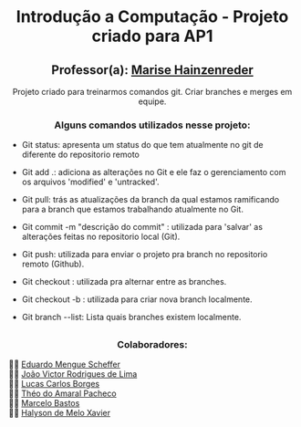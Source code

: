 <h1 align="center">Introdução a Computação - Projeto criado para AP1</h1>

<h2 align="center">Professor(a): <a href ="https://www.linkedin.com/in/mariseh/" target="_blank">Marise Hainzenreder</a><br/> </h2>

<p align="center">Projeto criado para treinarmos comandos git. Criar branches e merges em equipe.</p>

<h3 align="center">Alguns comandos utilizados nesse projeto:</h3>

- <p align="left">Git status: apresenta um status do que tem atualmente no git de diferente do repositorio remoto</p>
- <p align="left">Git add .: adiciona as alterações no Git e ele faz o gerenciamento com os arquivos 'modified' e 'untracked'.</p>
- <p align="left">Git pull: trás as atualizações da branch da qual estamos ramificando para a branch que estamos trabalhando atualmente no Git.</p>
- <p align="left">Git commit -m "descrição do commit" : utilizada para 'salvar' as alterações feitas no repositorio local (Git).</p>
- <p align="left">Git push: utilizada para enviar o projeto pra branch no repositorio remoto (Github).</p>
- <p align="left">Git checkout <nome-da-branch>: utilizada pra alternar entre as branches.</p>
- <p align="left">Git checkout -b <nome-da-branch>: utilizada para criar nova branch localmente.</p>
- <p align="left">Git branch --list: Lista quais branches existem localmente.</p>

##

<h3 align="center">Colaboradores:</h3>
👨‍💻 <a href ="https://github.com/eduardoscheffer" target="_blank">Eduardo Mengue Scheffer</a><br/> 
👨‍💻 <a href ="https://github.com/joao9570" target="_blank">João Victor Rodrigues de Lima</a><br/>
👨‍💻 <a href ="https://github.com/LUCASbrms" target="_blank">Lucas Carlos Borges</a><br/>
👨‍💻 <a href ="https://github.com/theopacheco" target="_blank">Théo do Amaral Pacheco</a><br/>
👨‍💻 <a href ="https://https://github.com/MarceloBastosDev" target="_blank">Marcelo Bastos</a><br/>
👨‍💻 <a href ="https://github.com/HalysonXavier" target="_blank">Halyson de Melo Xavier</a><br/>
